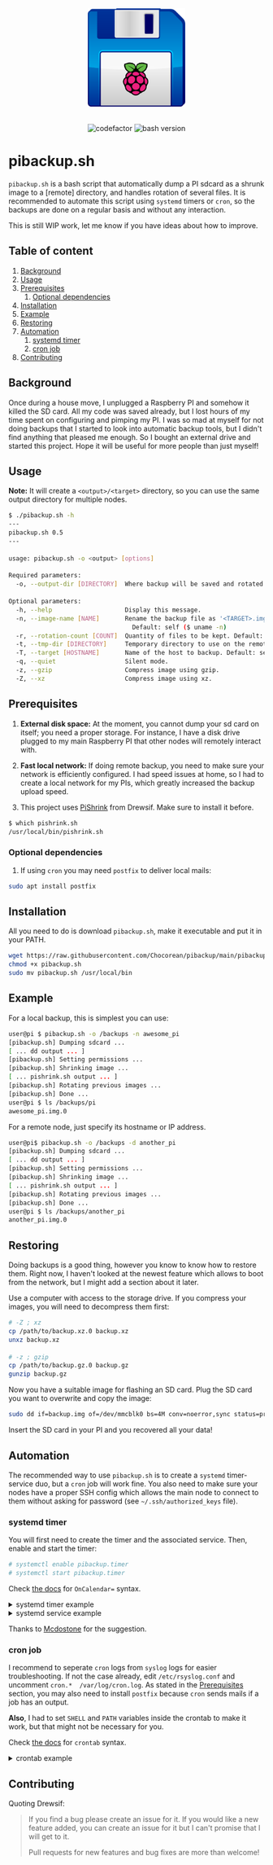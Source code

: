 <div align="center">
  <img src="./logo.png" alt="pibackup logo" width="192px" />
  <br><br>
  <p>
    <img src="https://www.codefactor.io/repository/github/chocorean/pibackup/badge/main" alt="codefactor" />
    <img src="https://img.shields.io/badge/bash-5.0.3-lightgray" alt="bash version" />
  </p>
</div>

# pibackup.sh

`pibackup.sh` is a bash script that automatically dump a PI sdcard as a shrunk image to a [remote] directory, and handles rotation of several files. It is recommended to automate this script using `systemd` timers or `cron`, so the backups are done on a regular basis and without any interaction.

This is still WIP work, let me know if you have ideas about how to improve.

## Table of content

1. [Background](#background)
2. [Usage](#usage)
3. [Prerequisites](#prerequisites)
   1. [Optional dependencies](#optional-dependencies)
4. [Installation](#installation)
5. [Example](#example)
6. [Restoring](#restoring)
7. [Automation](#automation)
   1. [systemd timer](#systemd-timer)
   2. [cron job](#cron-job)
8. [Contributing](#contributing)

## Background

Once during a house move, I unplugged a Raspberry PI and somehow it killed the SD card. All my code was saved already, but I lost hours of my time spent on configuring and pimping my PI. I was so mad at myself for not doing backups that I started to look into automatic backup tools, but I didn't find anything that pleased me enough. So I bought an external drive and started this project.
Hope it will be useful for more people than just myself!

## Usage

**Note:** It will create a `<output>/<target>` directory, so you can use the same output directory for multiple nodes.

```bash
$ ./pibackup.sh -h
---
pibackup.sh 0.5
---

usage: pibackup.sh -o <output> [options]

Required parameters:
  -o, --output-dir [DIRECTORY]  Where backup will be saved and rotated.

Optional parameters:
  -h, --help                    Display this message.
  -n, --image-name [NAME]       Rename the backup file as '<TARGET>.img.x'.
                                  Default: self ($ uname -n)
  -r, --rotation-count [COUNT]  Quantity of files to be kept. Default: 8
  -t, --tmp-dir [DIRECTORY]     Temporary directory to use on the remote node. Default: /tmp
  -T, --target [HOSTNAME]       Name of the host to backup. Default: self ($ uname -n)
  -q, --quiet                   Silent mode.
  -z, --gzip                    Compress image using gzip.
  -Z, --xz                      Compress image using xz.
```

## Prerequisites

1. **External disk space:** At the moment, you cannot dump your sd card on itself; you need a proper storage. For instance, I have a disk drive plugged to my main Raspberry PI that other nodes will remotely interact with.

2. **Fast local network:** If doing remote backup, you need to make sure your network is efficiently configured. I had speed issues at home, so I had to create a local network for my PIs, which greatly increased the backup upload speed.

3. This project uses [PiShrink](https://github.com/Drewsif/PiShrink) from Drewsif. Make sure to install it before.

```bash
$ which pishrink.sh
/usr/local/bin/pishrink.sh
```

### Optional dependencies

1. If using `cron` you may need `postfix` to deliver local mails:

```bash
sudo apt install postfix
```

## Installation

All you need to do is download `pibackup.sh`, make it executable and put it in your PATH.

```bash
wget https://raw.githubusercontent.com/Chocorean/pibackup/main/pibackup.sh
chmod +x pibackup.sh
sudo mv pibackup.sh /usr/local/bin
```

## Example

For a local backup, this is simplest you can use:

```bash
user@pi $ pibackup.sh -o /backups -n awesome_pi
[pibackup.sh] Dumping sdcard ...
[ ... dd output ... ]
[pibackup.sh] Setting permissions ...
[pibackup.sh] Shrinking image ...
[ ... pishrink.sh output ... ]
[pibackup.sh] Rotating previous images ...
[pibackup.sh] Done ...
user@pi $ ls /backups/pi
awesome_pi.img.0
```

For a remote node, just specify its hostname or IP address.

```bash
user@pi$ pibackup.sh -o /backups -d another_pi
[pibackup.sh] Dumping sdcard ...
[ ... dd output ... ]
[pibackup.sh] Setting permissions ...
[pibackup.sh] Shrinking image ...
[ ... pishrink.sh output ... ]
[pibackup.sh] Rotating previous images ...
[pibackup.sh] Done ...
user@pi $ ls /backups/another_pi
another_pi.img.0
```

## Restoring

Doing backups is a good thing, however you know to know how to restore them. Right now, I haven't looked at the newest feature which allows to boot from the network, but I might add a section about it later.

Use a computer with access to the storage drive. If you compress your images, you will need to decompress them first:

```bash
# -Z ; xz
cp /path/to/backup.xz.0 backup.xz
unxz backup.xz

# -z ; gzip
cp /path/to/backup.gz.0 backup.gz
gunzip backup.gz
```

Now you have a suitable image for flashing an SD card. Plug the SD card you want to overwrite and copy the image:

```bash
sudo dd if=backup.img of=/dev/mmcblk0 bs=4M conv=noerror,sync status=progress
```

Insert the SD card in your PI and you recovered all your data!

## Automation

The recommended way to use `pibackup.sh` is to create a `systemd` timer-service duo, but a `cron` job will work fine. You also need to make sure your nodes have a proper SSH config which allows the main node to connect to them without asking for password (see `~/.ssh/authorized_keys` file).

### systemd timer

You will first need to create the timer and the associated service. Then, enable and start the timer:

```bash
# systemctl enable pibackup.timer
# systemctl start pibackup.timer
```

Check [the docs](https://man.archlinux.org/man/systemd.time.7#CALENDAR_EVENTS) for `OnCalendar=` syntax.

<details>
  <summary>systemd timer example</summary>
  <p>
    /etc/systemd/system/pibackup.timer
    
    [Unit]
    Description=Run pibackup.sh every monday at 2am
    
    [Timer]
    Unit=pibackup.service
    OnCalendar=Mon, 2:00

    [Install]
    WantedBy=timers.target
  </p>
</details>
    
<details>
  <summary>systemd service example</summary>
  <p>
    /etc/systemd/system/pibackup.service
    
    [Unit]
    Description=Run pibackup

    [Service]
    Type=oneshot
    ExecStart=/usr/local/bin/pibackup.sh ...
    User=pi
  </p>
</details>

Thanks to [Mcdostone](https://github.com/Chocorean/pibackup/issues/8) for the suggestion.

### cron job

I recommend to seperate `cron` logs from `syslog` logs for easier troubleshooting. If not the case already, edit `/etc/rsyslog.conf` and uncomment `cron.*  /var/log/cron.log`.
As stated in the [Prerequisites](#prerequisites) section, you may also need to install `postfix` because `cron` sends mails if a job has an output.

**Also**, I had to set `SHELL` and `PATH` variables inside the crontab to make it work, but that might not be necessary for you.

Check [the docs](https://www.man7.org/linux/man-pages/man5/crontab.5.html) for `crontab` syntax.

<details>
  <summary>crontab example</summary>
  <p>
    $ crontab -e

    # default shell
    SHELL=/bin/bash
    # set PATH variable
    PATH=/usr/local/sbin:/usr/local/bin:/usr/sbin:/usr/bin:/sbin:/bin:/snap/bin

    # Do a backup once a week on Mondays at 2am
    0 2 * * MON /usr/local/bin/pibackup.sh ...
  </p>
</details>

## Contributing

Quoting Drewsif:

> If you find a bug please create an issue for it. If you would like a new feature added, you can create an issue for it but I can't promise that I will get to it.
>
> Pull requests for new features and bug fixes are more than welcome!
